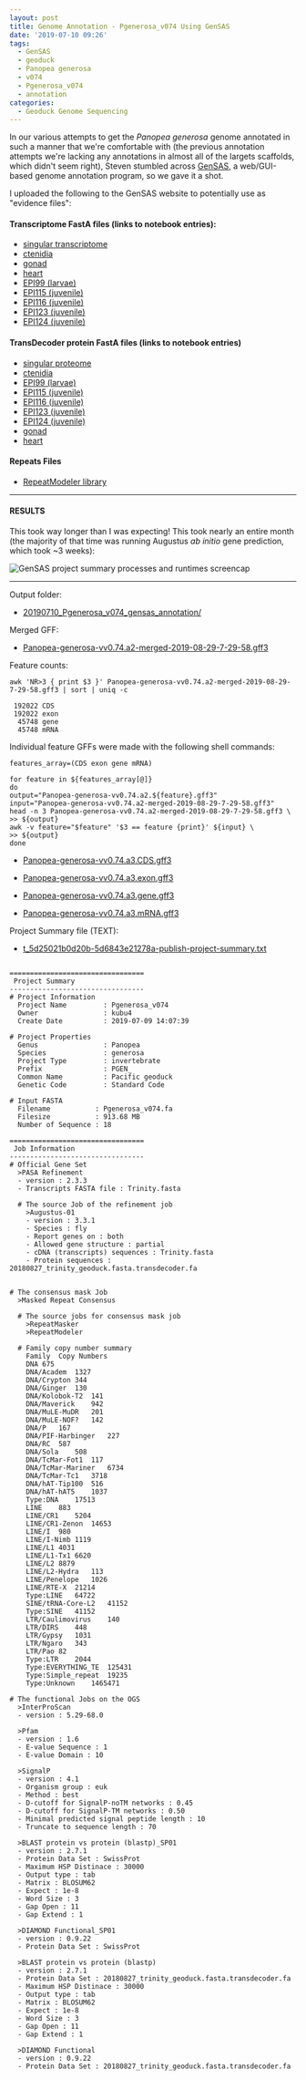 ```yaml
---
layout: post
title: Genome Annotation - Pgenerosa_v074 Using GenSAS
date: '2019-07-10 09:26'
tags:
  - GenSAS
  - geoduck
  - Panopea generosa
  - v074
  - Pgenerosa_v074
  - annotation
categories:
  - Geoduck Genome Sequencing
---
```

In our various attempts to get the _Panopea generosa_ genome annotated in such a manner that we're comfortable with (the previous annotation attempts we're lacking any annotations in almost all of the largets scaffolds, which didn't seem right), Steven stumbled across [GenSAS](https://www.gensas.org/gensas), a web/GUI-based genome annotation program, so we gave it a shot.

I uploaded the following to the GenSAS website to potentially use as "evidence files":

#### Transcriptome FastA files (links to notebook entries):
- [singular transcriptome](https://robertslab.github.io/sams-notebook/2018/09/04/transcriptome-assembly-geoduck-rnaseq-data.html)
- [ctenidia](https://robertslab.github.io/sams-notebook/2019/04/09/Transcriptome-Assembly-Geoduck-Tissue-specific-Assembly-Ctenidia-with-HiSeq-and-NovaSeq-Data-on-Mox.html)
- [gonad](https://robertslab.github.io/sams-notebook/2019/04/09/Transcriptome-Assembly-Geoduck-Tissue-specific-Assembly-Gonad-HiSeq-and-NovaSeq-Data-on-Mox.html)
- [heart](https://robertslab.github.io/sams-notebook/2019/02/15/Transcriptome-Assembly-Geoduck-Tissue-Specific-Assembly-Heart.html)
- [EPI99 (larvae)](https://robertslab.github.io/sams-notebook/2019/04/09/Transcriptome-Assembly-Geoduck-Tissue-specific-Assembly-Larvae-Day5-EPI99-with-HiSeq-and-NovaSeq-Data-on-Mox.html)
- [EPI115 (juvenile)](https://robertslab.github.io/sams-notebook/2019/04/09/Transcriptome-Assembly-Geoduck-Tissue-specific-Assembly-Juvenile-Super-Low-OA-EPI115-with-HiSeq-Data-on-Mox.html)
- [EPI116 (juvenile)](https://robertslab.github.io/sams-notebook/2019/04/09/Transcriptome-Assembly-Geoduck-Tissue-specific-Assembly-Juvenile-Super-Low-OA-EPI116-with-HiSeq-Data-on-Mox.html)
- [EPI123 (juvenile)](https://robertslab.github.io/sams-notebook/2019/04/09/Transcriptome-Assembly-Geoduck-Tissue-specific-Assembly-Juvenile-Ambient-OA-EPI123-with-HiSeq-Data-on-Mox.html)
- [EPI124 (juvenile)](https://robertslab.github.io/sams-notebook/2019/04/09/Transcriptome-Assembly-Geoduck-Tissue-specific-Assembly-Juvenile-Ambient-OA-EPI124-with-HiSeq-and-NovaSeq-Data-on-Mox.html)


#### TransDecoder protein FastA files (links to notebook entries)
- [singular proteome](https://robertslab.github.io/sams-notebook/2018/11/21/Annotation-Geoduck-Transcritpome-with-TransDecoder.html)
- [ctenidia](https://robertslab.github.io/sams-notebook/2019/06/27/Transcriptome-Annotation-Geoduck-Ctenidia-with-Transdecoder-on-Mox.html)
- [EPI99 (larvae)](https://robertslab.github.io/sams-notebook/2019/06/27/Transcriptome-Annotation-Geoduck-Larvae-Day5-EPI99-with-Transdecoder-on-Mox.html)
- [EPI115 (juvenile)](https://robertslab.github.io/sams-notebook/2019/06/27/Transcriptome-Annotation-Geoduck-Juvenile-Super-Low-OA-EPI115-with-Transdecoder-on-Mox.html)
- [EPI116 (juvenile)](https://robertslab.github.io/sams-notebook/2019/06/27/Transcriptome-Annotation-Geoduck-Juvenile-Super-Low-OA-EPI116-with-Transdecoder-on-Mox.html)
- [EPI123 (juvenile)](https://robertslab.github.io/sams-notebook/2019/06/27/Transcriptome-Annotation-Geoduck-Juvenile-Ambient-OA-EPI123-with-Transdecoder-on-Mox.html)
- [EPI124 (juvenile)](https://robertslab.github.io/sams-notebook/2019/06/27/Transcriptome-Annotation-Geoduck-Juvenile-Ambient-OA-EPI124-with-Transdecoder-on-Mox.html)
- [gonad](https://robertslab.github.io/sams-notebook/2019/06/27/Transcriptome-Annotation-Geoduck-Gonad-with-Transdecoder-on-Mox.html)
- [heart](https://robertslab.github.io/sams-notebook/2019/03/18/Transcriptome-Annotation-Geoduck-Heart-with-Transdecoder-on-Mox.html)

#### Repeats Files
- [RepeatModeler library](https://robertslab.github.io/sams-notebook/2019/06/26/RepeatModeler-Pgenerosa_v074-for-MAKER-Annotation-on-Emu.html)


---

#### RESULTS

This took way longer than I was expecting! This took nearly an entire month (the majority of that time was running Augustus _ab initio_ gene prediction, which took ~3 weeks):

![GenSAS project summary processes and runtimes screencap](https://github.com/RobertsLab/sams-notebook/blob/master/images/screencaps/20190710_gensas_pgen-074_runtimes.png?raw=true)

---



Output folder:

- [20190710_Pgenerosa_v074_gensas_annotation/](https://gannet.fish.washington.edu/Atumefaciens/20190710_Pgenerosa_v074_gensas_annotation/)

Merged GFF:

- [Panopea-generosa-vv0.74.a2-merged-2019-08-29-7-29-58.gff3](https://gannet.fish.washington.edu/Atumefaciens/20190710_Pgenerosa_v074_gensas_annotation/Panopea-generosa-vv0.74.a2-merged-2019-08-29-7-29-58.gff3)

Feature counts:

```shell
awk 'NR>3 { print $3 }' Panopea-generosa-vv0.74.a2-merged-2019-08-29-7-29-58.gff3 | sort | uniq -c

 192022 CDS
 192022 exon
  45748 gene
  45748 mRNA
```


Individual feature GFFs were made with the following shell commands:


```shell
features_array=(CDS exon gene mRNA)

for feature in ${features_array[@]}
do
output="Panopea-generosa-vv0.74.a2.${feature}.gff3"
input="Panopea-generosa-vv0.74.a2-merged-2019-08-29-7-29-58.gff3"
head -n 3 Panopea-generosa-vv0.74.a2-merged-2019-08-29-7-29-58.gff3 \
>> ${output}
awk -v feature="$feature" '$3 == feature {print}' ${input} \
>> ${output}
done
```

- [Panopea-generosa-vv0.74.a3.CDS.gff3](https://gannet.fish.washington.edu/Atumefaciens/20190710_Pgenerosa_v074_gensas_annotation/Panopea-generosa-vv0.74.a3.CDS.gff3)

- [Panopea-generosa-vv0.74.a3.exon.gff3](https://gannet.fish.washington.edu/Atumefaciens/20190710_Pgenerosa_v074_gensas_annotation/Panopea-generosa-vv0.74.a3.exon.gff3)

- [Panopea-generosa-vv0.74.a3.gene.gff3](https://gannet.fish.washington.edu/Atumefaciens/20190710_Pgenerosa_v074_gensas_annotation/Panopea-generosa-vv0.74.a3.gene.gff3)

- [Panopea-generosa-vv0.74.a3.mRNA.gff3](https://gannet.fish.washington.edu/Atumefaciens/20190710_Pgenerosa_v074_gensas_annotation/Panopea-generosa-vv0.74.a3.mRNA.gff3)






Project Summary file (TEXT):

- [t_5d25021b0d20b-5d6843e21278a-publish-project-summary.txt](https://gannet.fish.washington.edu/Atumefaciens/20190710_Pgenerosa_v074_gensas_annotation/t_5d25021b0d20b-5d6843e21278a-publish-project-summary.txt)

```

=================================
 Project Summary
---------------------------------
# Project Information
  Project Name         : Pgenerosa_v074
  Owner                : kubu4
  Create Date          : 2019-07-09 14:07:39

# Project Properties
  Genus                : Panopea
  Species              : generosa
  Project Type         : invertebrate
  Prefix               : PGEN_
  Common Name          : Pacific geoduck
  Genetic Code         : Standard Code

# Input FASTA
  Filename           : Pgenerosa_v074.fa
  Filesize           : 913.68 MB
  Number of Sequence : 18

=================================
 Job Information
---------------------------------
# Official Gene Set
  >PASA Refinement
  - version : 2.3.3
  - Transcripts FASTA file : Trinity.fasta

  # The source Job of the refinement job
    >Augustus-01
    - version : 3.3.1
    - Species : fly
    - Report genes on : both
    - Allowed gene structure : partial
    - cDNA (transcripts) sequences : Trinity.fasta
    - Protein sequences : 20180827_trinity_geoduck.fasta.transdecoder.fa


# The consensus mask Job
  >Masked Repeat Consensus

  # The source jobs for consensus mask job
    >RepeatMasker
    >RepeatModeler

  # Family copy number summary
    Family	Copy Numbers
    DNA	675
    DNA/Academ	1327
    DNA/Crypton	344
    DNA/Ginger	130
    DNA/Kolobok-T2	141
    DNA/Maverick	942
    DNA/MuLE-MuDR	201
    DNA/MuLE-NOF?	142
    DNA/P	167
    DNA/PIF-Harbinger	227
    DNA/RC	587
    DNA/Sola	508
    DNA/TcMar-Fot1	117
    DNA/TcMar-Mariner	6734
    DNA/TcMar-Tc1	3718
    DNA/hAT-Tip100	516
    DNA/hAT-hAT5	1037
    Type:DNA	17513
    LINE	883
    LINE/CR1	5204
    LINE/CR1-Zenon	14653
    LINE/I	980
    LINE/I-Nimb	1119
    LINE/L1	4031
    LINE/L1-Tx1	6620
    LINE/L2	8879
    LINE/L2-Hydra	113
    LINE/Penelope	1026
    LINE/RTE-X	21214
    Type:LINE	64722
    SINE/tRNA-Core-L2	41152
    Type:SINE	41152
    LTR/Caulimovirus	140
    LTR/DIRS	448
    LTR/Gypsy	1031
    LTR/Ngaro	343
    LTR/Pao	82
    Type:LTR	2044
    Type:EVERYTHING_TE	125431
    Type:Simple_repeat	19235
    Type:Unknown	1465471

# The functional Jobs on the OGS
  >InterProScan
  - version : 5.29-68.0

  >Pfam
  - version : 1.6
  - E-value Sequence : 1
  - E-value Domain : 10

  >SignalP
  - version : 4.1
  - Organism group : euk
  - Method : best
  - D-cutoff for SignalP-noTM networks : 0.45
  - D-cutoff for SignalP-TM networks : 0.50
  - Minimal predicted signal peptide length : 10
  - Truncate to sequence length : 70

  >BLAST protein vs protein (blastp)_SP01
  - version : 2.7.1
  - Protein Data Set : SwissProt
  - Maximum HSP Distinace : 30000
  - Output type : tab
  - Matrix : BLOSUM62
  - Expect : 1e-8
  - Word Size : 3
  - Gap Open : 11
  - Gap Extend : 1

  >DIAMOND Functional_SP01
  - version : 0.9.22
  - Protein Data Set : SwissProt

  >BLAST protein vs protein (blastp)
  - version : 2.7.1
  - Protein Data Set : 20180827_trinity_geoduck.fasta.transdecoder.fa
  - Maximum HSP Distinace : 30000
  - Output type : tab
  - Matrix : BLOSUM62
  - Expect : 1e-8
  - Word Size : 3
  - Gap Open : 11
  - Gap Extend : 1

  >DIAMOND Functional
  - version : 0.9.22
  - Protein Data Set : 20180827_trinity_geoduck.fasta.transdecoder.fa
```
